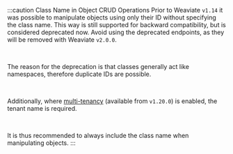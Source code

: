 :::caution Class Name in Object CRUD Operations
Prior to Weaviate `v1.14` it was possible to manipulate objects using only their ID without specifying the class name. This way is still supported for backward compatibility, but is considered deprecated now. Avoid using the deprecated endpoints, as they will be removed with Weaviate `v2.0.0`.<p><br/></p>

The reason for the deprecation is that classes generally act like namespaces, therefore duplicate IDs are possible.<p><br/></p>

Additionally, where [multi-tenancy](/developers/weaviate/concepts/data#multi-tenancy) (available from `v1.20.0`) is enabled, the tenant name is required.<p><br/></p>

It is thus recommended to always include the class name when manipulating objects.
:::
